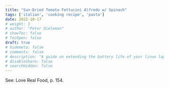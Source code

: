 ```yaml
---
title: "Sun-Dried Tomato Fettucini Alfredo w/ Spinach"
tags: ['italian', 'cooking recipe', 'pasta']
date: 2022-10-17
# weight: 1
# author: "Peter Dieleman"
# showToc: false
# TocOpen: false
draft: true
# hidemeta: false
# comments: false
# description: "A guide on extending the battery life of your linux laptop"
# disableShare: false
# searchHidden: false
---
```


See: Love Real Food, p. 154.